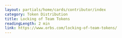 ```yaml
---
layout: partials/home/cards/contributor/index
category: Token Distribution
title: Locking of Team Tokens
readingLength: 2 min
link: https://www.orbs.com/locking-of-team-tokens/
---
```

